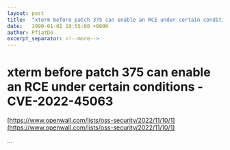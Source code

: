 ```yaml
---
layout: post
title:  "xterm before patch 375 can enable an RCE under certain conditions - CVE-2022-45063"
date:   1990-01-01 19:55:00 +0000
author: PfiatDe
excerpt_separator: <!--more-->
---
```


# xterm before patch 375 can enable an RCE under certain conditions - CVE-2022-45063
[https://www.openwall.com/lists/oss-security/2022/11/10/1](https://www.openwall.com/lists/oss-security/2022/11/10/1)

...
<!--more-->
